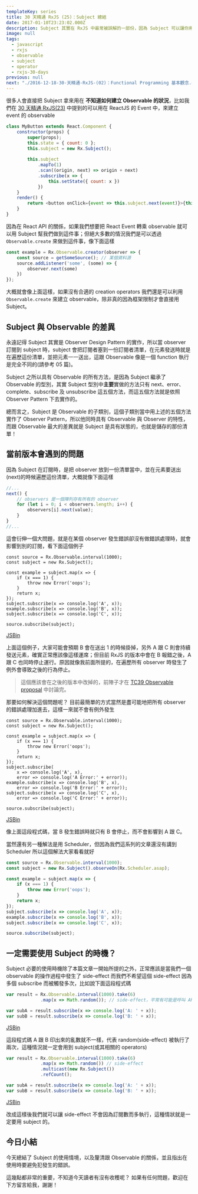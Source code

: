 ```yaml
---
templateKey: series
title: 30 天精通 RxJS (25)：Subject 總結
date: 2017-01-10T23:23:02.000Z
description: Subject 其實在 RxJS 中最常被誤解的一部份，因為 Subject 可以讓你用命令式的方式雖送值到一個 observable 的串流中。
image: null
tags:
  - javascript
  - rxjs
  - observable
  - subject
  - operator
  - rxjs-30-days
previous: null
next: "./2016-12-18-30-天精通-RxJS-(02)：Functional Programming 基本觀念.md"
---
```


很多人會直接把 Subject 拿來用在 **不知道如何建立 Observable 的狀況**，比如我們在 [30 天精通 RxJS(23)]() 中提到的可以用在 ReactJS 的 Event 中，來建立 event 的 observable 

```javascript
class MyButton extends React.Component {
    constructor(props) {
        super(props);
        this.state = { count: 0 };
        this.subject = new Rx.Subject();
        
        this.subject
            .mapTo(1)
            .scan((origin, next) => origin + next)
            .subscribe(x => {
                this.setState({ count: x })
            })
    }
    render() {
        return <button onClick={event => this.subject.next(event)}>{this.state.count}</button>
    }
}
```

因為在 React API 的關係，如果我們想要把 React Event 轉乘 observable 就可以用 Subject 幫我們做到這件事；但絕大多數的情況我們是可以透過 `Observable.create` 來做到這件事，像下面這樣

```javascript
const example = Rx.Observable.creator(observer => {
    const source = getSomeSource(); // 某個資料源
    source.addListener('some', (some) => {
        observer.next(some)
    })
});
```

大概就會像上面這樣，如果沒有合適的 creation operators 我們還是可以利用 `Observable.create` 來建立 observable，除非真的因為框架限制才會直接用 Subject。

## Subject 與 Observable 的差異

永遠記得 Subject 其實是 Observer Design Pattern 的實作，所以當 observer 訂閱到 subject 時，subject 會把訂閱者塞到一份訂閱者清單，在元素發送時就是在遍歷這份清單，並把元素一一送出，這跟 Observable 像是一個 function 執行是完全不同的(請參考 05 篇)。

Subject 之所以具有 Observable 的所有方法，是因為 Subject 繼承了 Observable 的型別，其實 Subject 型別中**主要**實做的方法只有 next、error、 complete、subscribe 及 unsubscribe 這五個方法，而這五個方法就是依照 Observer Pattern 下去實作的。

總而言之，Subject 是 Observable 的子類別，這個子類別當中用上述的五個方法實作了 Observer Pattern，所以他同時具有 Observable 與 Observer 的特性，而跟 Observable 最大的差異就是 Subject 是具有狀態的，也就是儲存的那份清單！

## 當前版本會遇到的問題

因為 Subject 在訂閱時，是把 observer 放到一份清單當中，並在元素要送出(next)的時候遍歷這份清單，大概就像下面這樣 

```javascript
//...
next() {
    // observers 是一個陣列存有所有的 observer 
    for (let i = 0; i < observers.length; i++) {
        observers[i].next(value);
    }
}
//...
```

這會衍伸一個大問題，就是在某個 observer 發生錯誤卻沒有做錯誤處理時，就會影響到別的訂閱，看下面這個例子

```
const source = Rx.Observable.interval(1000);
const subject = new Rx.Subject();

const example = subject.map(x => {
    if (x === 1) {
        throw new Error('oops');
    }
    return x;
});
subject.subscribe(x => console.log('A', x));
example.subscribe(x => console.log('B', x));
subject.subscribe(x => console.log('C', x));

source.subscribe(subject);
```
[JSBin](https://jsbin.com/hukalo/1/edit?html,js,console)

上面這個例子，大家可能會預期 B 會在送出 1 的時候掛掉，另外 A 跟 C 則會持續發送元素，確實正常應該像這樣運席；但目前 RxJS 的版本中會在 B 報錯之後，A 跟 C 也同時停止運行。原因就像我前面所提的，在遍歷所有 observer 時發生了例外會導致之後的行為停止。

> 這個應該會在之後的版本中改掉的，前陣子才在 [TC39 Observable proposal](https://github.com/tc39/proposal-observable/issues/119#issuecomment-269429238) 中討論完。

那要如何解決這個問題呢？ 目前最簡單的方式當然是盡可能地把所有 observer 的錯誤處理加進去，這樣一來就不會有例外發生

```
const source = Rx.Observable.interval(1000);
const subject = new Rx.Subject();

const example = subject.map(x => {
    if (x === 1) {
        throw new Error('oops');
    }
    return x;
});
subject.subscribe(
    x => console.log('A', x),
    error => console.log('A Error:' + error));
example.subscribe(x => console.log('B', x),
    error => console.log('B Error:' + error));
subject.subscribe(x => console.log('C', x),
    error => console.log('C Error:' + error));

source.subscribe(subject);
```
[JSBin](https://jsbin.com/hukalo/2/edit?html,js,console)

像上面這段程式碼，當 B 發生錯誤時就只有 B 會停止，而不會影響到 A 跟 C。

當然還有另一種解法是用 Scheduler，但因為我們這系列的文章還沒有講到 Scheduler 所以這個解法大家看看就好

```javascript
const source = Rx.Observable.interval(1000);
const subject = new Rx.Subject().observeOn(Rx.Scheduler.asap);

const example = subject.map(x => {
    if (x === 1) {
        throw new Error('oops');
    }
    return x;
});
subject.subscribe(x => console.log('A', x));
example.subscribe(x => console.log('B', x));
subject.subscribe(x => console.log('C', x));

source.subscribe(subject);
```


## 一定需要使用 Subject 的時機？

Subject 必要的使用時機除了本篇文章一開始所提的之外，正常應該是當我們一個 observable 的操作過程中發生了 side-effect 而我們不希望這個 side-effect 因為多個 subscribe 而被觸發多次，比如說下面這段程式碼

```javascript
var result = Rx.Observable.interval(1000).take(6)
             .map(x => Math.random()); // side-effect，平常有可能是呼叫 API 或其他 side effect

var subA = result.subscribe(x => console.log('A: ' + x));
var subB = result.subscribe(x => console.log('B: ' + x));
```
[JSBin](https://jsbin.com/bogiful/2/edit?html,js,console)

這段程式碼 A 跟 B 印出來的亂數就不一樣，代表 random(side-effect) 被執行了兩次，這種情況就一定會用到 subject(或其相關的 operators)

```javascript
var result = Rx.Observable.interval(1000).take(6)
             .map(x => Math.random()) // side-effect
             .multicast(new Rx.Subject())
             .refCount();

var subA = result.subscribe(x => console.log('A: ' + x));
var subB = result.subscribe(x => console.log('B: ' + x));
```
[JSBin](https://jsbin.com/bogiful/1/edit?html,js,console)

改成這樣後我們就可以讓 side-effect 不會因為訂閱數而多執行，這種情狀就是一定要用 subject 的。

## 今日小結

今天總結了 Subject 的使用情境，以及釐清跟 Observable 的關係，並且指出在使用時要避免犯發生的錯誤。

這幾點都非常的重要，不知道今天讀者有沒有收穫呢？ 如果有任何問題，歡迎在下方留言給我，謝謝！
